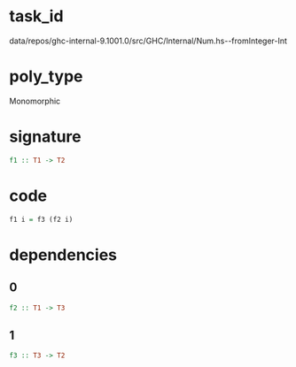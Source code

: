 
# task_id
data/repos/ghc-internal-9.1001.0/src/GHC/Internal/Num.hs--fromInteger-Int

# poly_type
Monomorphic

# signature
```haskell
f1 :: T1 -> T2
```   

# code
```haskell
f1 i = f3 (f2 i)
```

# dependencies
## 0
```haskell
f2 :: T1 -> T3
```
## 1
```haskell
f3 :: T3 -> T2
```

